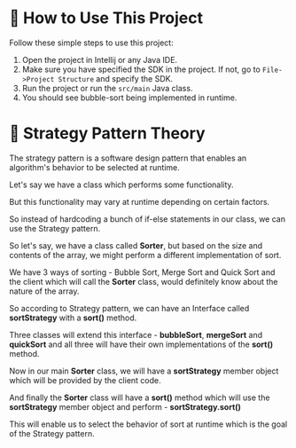 # 🚀 How to Use This Project

Follow these simple steps to use this project:

1. Open the project in Intellij or any Java IDE.
2. Make sure you have specified the SDK in the project. If not, go to `File->Project Structure` and specify the SDK.
3. Run the project or run the `src/main` Java class.
4. You should see bubble-sort being implemented in runtime.

# 🧐 Strategy Pattern Theory

The strategy pattern is a software design pattern that enables an algorithm's behavior to be selected at runtime.

Let's say we have a class which performs some functionality.

But this functionality may vary at runtime depending on certain factors.

So instead of hardcoding a bunch of if-else statements in our class, we can use the Strategy pattern.

So let's say, we have a class called **Sorter**, but based on the size and contents of the array, we might perform a different implementation of sort.

We have 3 ways of sorting - Bubble Sort, Merge Sort and Quick Sort and the client which will call the **Sorter** class, would definitely know about the nature of the array.

So according to Strategy pattern, we can have an Interface called **sortStrategy** with a **sort()** method.

Three classes will extend this interface - **bubbleSort**, **mergeSort** and **quickSort** and all three will have their own implementations of the **sort()** method.

Now in our main **Sorter** class, we will have a **sortStrategy** member object which will be provided by the client code.

And finally the **Sorter** class will have a **sort()** method which will use the **sortStrategy** member object and perform - **sortStrategy.sort()**

This will enable us to select the behavior of sort at runtime which is the goal of the Strategy pattern.
